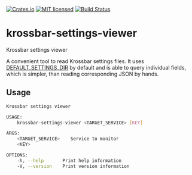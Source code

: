 [![Crates.io][crates-badge]][crates-url]
[![MIT licensed][mit-badge]][mit-url]
[![Build Status][actions-badge]][actions-url]

[crates-badge]: https://img.shields.io/crates/v/krossbar-settings-viewer.svg
[crates-url]: https://crates.io/crates/krossbar-settings-viewer
[mit-badge]: https://img.shields.io/badge/license-MIT-blue.svg
[mit-url]: https://github.com/krossbar-platform/krossbar-bus/blob/main/LICENSE
[actions-badge]: https://github.com/krossbar-platform/krossbar-settings/actions/workflows/ci.yml/badge.svg
[actions-url]: https://github.com/krossbar-platform/krossbar-settings/actions/workflows/ci.yml

# krossbar-settings-viewer

Krossbar settings viewer

A convenient tool to read Krossbar settings files.
It uses [DEFAULT_SETTINGS_DIR](https://docs.rs/krossbar-settings-common/latest/krossbar_settings_common/constant.DEFAULT_SETTINGS_DIR.html) by default and is able to query individual
fields, which is simpler, than reading corresponding JSON by hands.

## Usage

```sh
Krossbar settings viewer

USAGE:
    krossbar-settings-viewer <TARGET_SERVICE> [KEY]

ARGS:
    <TARGET_SERVICE>    Service to monitor
    <KEY>

OPTIONS:
    -h, --help       Print help information
    -V, --version    Print version information
```
